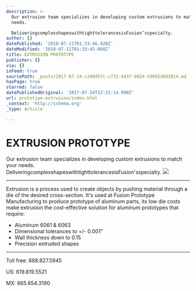 ```yaml
---
description: >-
  Our extrusion team specializes in developing custom extrusions to match your
  needs.

  DeliveringcomplexshapeswithtighttolerancesisFusion’sspecialty.
author: []
datePublished: '2018-07-11T01:33:46.820Z'
dateModified: '2018-07-11T01:33:45.088Z'
title: EXTRUSION PROTOTYPE
publisher: {}
via: {}
inFeed: true
sourcePath: _posts/2017-07-24-c240d57c-c731-443f-992d-59655d683814.md
hasPage: true
starred: false
datePublishedOriginal: '2017-07-24T22:33:14.990Z'
url: prototipe-extrusion/index.html
_context: 'http://schema.org'
_type: Article

---
```

# EXTRUSION PROTOTYPE

Our extrusion team specializes in developing custom extrusions to match your needs.
DeliveringcomplexshapeswithtighttolerancesisFusion'sspecialty.
![](https://the-grid-user-content.s3-us-west-2.amazonaws.com/1ff2ff17-7880-4861-acff-4b46b6cc1b34.jpg)

---

Extrusion is a process used to create objects by pushing material through a die of the
desired cross-section. It's used at Fusion Prototype Manufacturing to produce prototype of aluminum parts, its low die costs make extrusion the cost-effective solution for aluminum prototypes that require:

* Aluminum 6061  & 6063
* Dimensional tolerances to +/- 0.001" 
* Wall thickness down to 0.15
* Precision extruded shapes

---

Toll free: 888.827.5945

US: 619.819.5521

MX: 665.654.3190